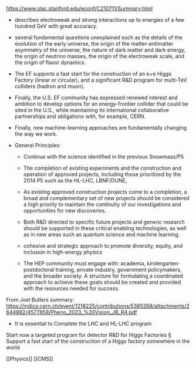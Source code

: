https://www.slac.stanford.edu/econf/C210711/Summary.html

- describes electroweak and strong interactions up to energies of a few hundred GeV with great accuracy.

- several fundamental questions unexplained such as the details of the evolution of the early universe, the origin of the matter-antimatter asymmetry of the universe, the nature of dark matter and dark energy, the origin of neutrino masses, the origin of the electroweak scale, and the origin of flavor dynamics.

- The EF supports a fast start for the construction of an e+e Higgs Factory (linear or circular), and a significant R&D program for multi-TeV colliders (hadron and muon).

- Finally, the U.S. EF community has expressed renewed interest and ambition to develop options for an energy-frontier collider that could be sited in the U.S., while maintaining its international collaborative partnerships and obligations with, for example, CERN.

- Finally, new machine-learning approaches are fundamentally changing the way we work.

- General Principles:

  - Continue with the science identified in the previous Snowmass/P5

  - The completion of existing experiments and the construction and operation of approved projects, including those prioritized by the 2014 P5 such as the HL-LHC, LBNF/DUNE,

  - As existing approved construction projects come to a completion, a broad and complementary set of new projects should be considered a high priority to maintain the continuity of our investigations and opportunities for new discoveries.

  - Both R&D directed to specific future projects and generic research should be supported in these critical enabling technologies, as well as in new areas such as quantum science and machine learning.

  - cohesive and strategic approach to promote diversity, equity, and inclusion in high-energy physics

  - The HEP community must engage with: academia, kindergarten-postdoctoral training, private industry, government policymakers, and the broader society.
    A structure for formulating a coordinated approach to achieve these goals should be created and provided with the resources needed for success.


From Joel Butlers summary:
https://indico.cern.ch/event/1218225/contributions/5385268/attachments/2644882/4577858/Pheno_2023_%20Vision_JB_R4.pdf

- It is essential to Complete the LHC and HL-LHC program


Start now a targeted program for detector R&D for Higgs Factories
§ Support a fast start of the construction of a Higgs factory somewhere in
the world

[[Physics]]
[[CMS]]
